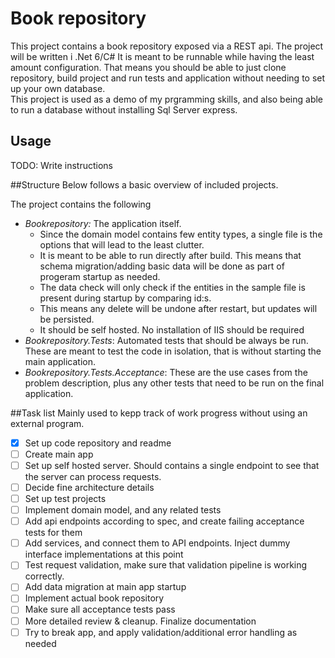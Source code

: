 # Book repository

This project contains a book repository exposed via a REST api. The project will be written i .Net 6/C#
It is meant to be runnable while having the least amount configuration. 
That means you should be able to just clone repository, build project and run tests and application without needing to set up your own database.    
This project is used as a demo of my prgramming skills, and also being able to run a database without installing Sql Server express.

## Usage
TODO: Write instructions

##Structure
Below follows a basic overview of included projects.

The project contains the following 
- *Bookrepository:* The application itself. 
   -  Since the domain model contains few entity types, a single file is the options that will lead to the least clutter.
   -  It is meant to be able to run directly after build. This means that schema migration/adding basic data will be done as part of progeram startup as needed.
     - The data check will only check if the entities in the sample file is present during startup by comparing id:s. 
     - This means any delete will be undone after restart, but updates will be persisted.
   -  It should be self hosted. No installation of IIS should be required
- *Bookrepository.Tests*: Automated tests that should be always be run. These are meant to test the code in isolation, that is without starting the main application.  
- *Bookrepository.Tests.Acceptance*: These are the use cases from the problem description, plus any other tests that need to be run on the final application.

##Task list
Mainly used to kepp track of work progress without using an external program.

 - [X] Set up code repository and readme
 - [ ] Create main app
 - [ ] Set up self hosted server. Should contains a single endpoint to see that the server can process requests.
 - [ ] Decide fine architecture details
 - [ ] Set up test projects
 - [ ] Implement domain model, and any related tests
 - [ ] Add api endpoints according to spec, and create failing acceptance tests for them
 - [ ] Add services, and connect them to API endpoints. Inject dummy interface implementations at this point
 - [ ] Test request validation, make sure that validation pipeline is working correctly.
 - [ ] Add data migration at main app startup
 - [ ] Implement actual book repository
 - [ ] Make sure all acceptance tests pass
 - [ ] More detailed review & cleanup. Finalize documentation
 - [ ] Try to break app, and apply validation/additional error handling as needed
